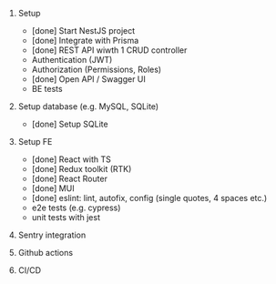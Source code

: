 1. Setup
    - [done] Start NestJS project
    - [done] Integrate with Prisma
    - [done] REST API wiwth 1 CRUD controller
    - Authentication (JWT)
    - Authorization (Permissions, Roles)
    - [done] Open API / Swagger UI
    - BE tests

2. Setup database (e.g. MySQL, SQLite)
    - [done] Setup SQLite

3. Setup FE
    - [done] React with TS
    - [done] Redux toolkit (RTK)
    - [done] React Router
    - [done] MUI
    - [done] eslint: lint, autofix, config (single quotes, 4 spaces etc.)
    - e2e tests (e.g. cypress)
    - unit tests with jest

4. Sentry integration
5. Github actions
6. CI/CD
